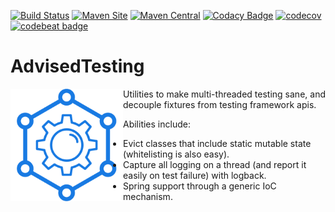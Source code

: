 [![Build Status](https://api.travis-ci.org/repos/advisedtesting/AdvisedTesting.svg?branch=master)](https://travis-ci.org/advisedtesting/AdvisedTesting/#)
[![Maven Site](https://img.shields.io/badge/maven_site-1.3.0-green.svg)](http://advisedtesting.github.io/AdvisedTesting/1.3.0/)
[![Maven Central](https://maven-badges.herokuapp.com/maven-central/com.github.advisedtesting/AdvisedTesting/badge.svg)](https://maven-badges.herokuapp.com/maven-central/com.github.advisedtesting/AdvisedTesting/)
[![Codacy Badge](https://api.codacy.com/project/badge/Grade/78e8506caab14df69835626deb3a39a9)](https://www.codacy.com/app/advisedtesting/AdvisedTesting?utm_source=github.com&amp;utm_medium=referral&amp;utm_content=advisedtesting/AdvisedTesting&amp;utm_campaign=Badge_Grade)
[![codecov](https://codecov.io/gh/advisedtesting/AdvisedTesting/branch/master/graph/badge.svg)](https://codecov.io/gh/advisedtesting/AdvisedTesting)
[![codebeat badge](https://codebeat.co/badges/bf76c593-de44-4a99-be52-b02353da1c40)](https://codebeat.co/projects/github-com-advisedtesting-advisedtesting-master)

# AdvisedTesting

<img align="left" width="180" height="180" src="./src/site/resources/advisedtesting.png">

Utilities to make multi-threaded testing sane, and decouple fixtures from testing framework apis.

Abilities include:

* Evict classes that include static mutable state (whitelisting is also easy).
* Capture all logging on a thread (and report it easily on test failure) with logback.
* Spring support through a generic IoC mechanism.


